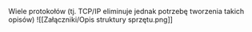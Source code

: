 Wiele protokołów (tj. TCP/IP eliminuje jednak potrzebę tworzenia takich opisów)
![[Załączniki/Opis struktury sprzętu.png]]